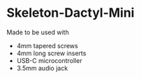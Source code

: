 # Skeleton-Dactyl-Mini

Made to be used with 

- 4mm tapered screws
- 4mm long screw inserts
- USB-C microcontroller
- 3.5mm audio jack
